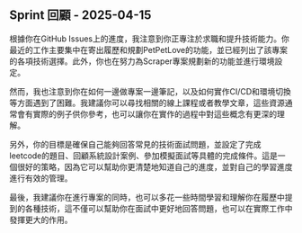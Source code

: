 ## Sprint 回顧 - 2025-04-15

根據你在GitHub Issues上的進度，我注意到你正專注於求職和提升技術能力。你最近的工作主要集中在寄出履歷和規劃PetPetLove的功能，並已經列出了該專案的各項技術選擇。此外，你也在努力為Scraper專案規劃新的功能並進行環境設定。

然而，我也注意到你在如何一邊做專案一邊筆記，以及如何實作CI/CD和環境切換等方面遇到了困難。我建議你可以尋找相關的線上課程或者教學文章，這些資源通常會有實際的例子供你參考，也可以讓你在實作的過程中對這些概念有更深的理解。

另外，你的目標是確保自己能夠回答常見的技術面試問題，並設定了完成leetcode的題目、回顧系統設計案例、參加模擬面試等具體的完成條件。這是一個很好的策略，因為它可以幫助你更清楚地知道自己的進度，並對自己的學習進度進行有效的管理。

最後，我建議你在進行專案的同時，也可以多花一些時間學習和理解你在履歷中提到的各種技術，這不僅可以幫助你在面試中更好地回答問題，也可以在實際工作中發揮更大的作用。
